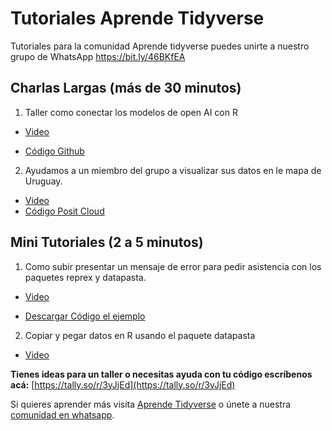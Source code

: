 # Tutoriales Aprende Tidyverse

Tutoriales para la comunidad Aprende tidyverse puedes unirte a nuestro grupo de WhatsApp https://bit.ly/46BKfEA

## Charlas Largas (más de 30 minutos)

1. Taller como conectar los modelos de open AI con R 
  + [Video](https://us06web.zoom.us/rec/share/jQkeHTmFwRLn4wO8NkSsHRj_aFoXIF8oZL7iHEecMZgsR1dbIQBhH4Xq3S5R_49J.0r_Ludmq8fTBePBj)
  
  + [Código Github](https://github.com/Aprende-Tidyverse/taller_gpt)

2. Ayudamos a un miembro del grupo a visualizar sus datos en le mapa de Uruguay.

  + [Video](https://us06web.zoom.us/rec/share/b2k-pAZptafnd6LyHNUOQRnPfVQUKdJ9p2WfMfijrFJwFtX91ox5lxBo-8KgodXm.QxnULEJ9E322l7Ef)
  + [Código Posit Cloud](https://posit.cloud/content/7156375)
  

## Mini Tutoriales (2 a 5 minutos)

1. Como subir presentar un mensaje de error para pedir asistencia con los paquetes reprex y datapasta.


  + [Video](https://www.loom.com/share/573173c652af4ccc964daddfb9408a54)

  + [Descargar Código el ejemplo](https://github.com/Aprende-Tidyverse/tutoriales/blob/main/R/001_presentar_errores_reprex.R)
  
2. Copiar y pegar datos en R usando el paquete datapasta
  
  + [Video](https://www.loom.com/share/cb7127d75ab34c1d96386543b87df783?sid=2a68dc6f-67e7-4ceb-8936-8eb996faeeda)
  

**Tienes ideas para un taller o necesitas ayuda con tu código escríbenos acá:** [https://tally.so/r/3yJjEd](https://tally.so/r/3yJjEd)
  

Si quieres aprender más visita [Aprende Tidyverse](https://aprendetidyverse.com) o únete a nuestra [comunidad en whatsapp](https://bit.ly/46BKfEA).